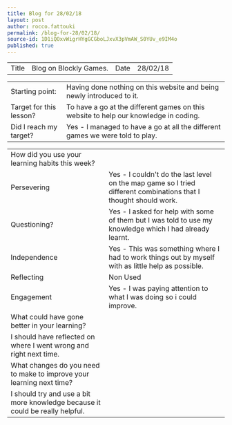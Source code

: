 ```yaml
---
title: Blog for 28/02/18
layout: post
author: rocco.fattouki
permalink: /blog-for-28/02/18/
source-id: 1D1iQOxvWigrHYgGCGboLJxvX3pVmAW_S0YUv_e9IM4o
published: true
---
```

<table>
  <tr>
    <td>Title</td>
    <td>Blog on Blockly Games.</td>
    <td>Date</td>
    <td>28/02/18</td>
  </tr>
</table>


<table>
  <tr>
    <td>Starting point:</td>
    <td>Having done nothing on this website and being newly introduced to it.</td>
  </tr>
  <tr>
    <td>Target for this lesson?</td>
    <td>To have a go at the different games on this website to help our knowledge in coding.</td>
  </tr>
  <tr>
    <td>Did I reach my target? </td>
    <td>Yes - I managed to have a go at all the different games we were told to play.</td>
  </tr>
</table>


<table>
  <tr>
    <td>How did you use your learning habits this week?</td>
    <td></td>
  </tr>
  <tr>
    <td>Persevering</td>
    <td>Yes - I couldn't do the last level on the map game so I tried different combinations that I thought should work.</td>
  </tr>
  <tr>
    <td>Questioning?</td>
    <td>Yes - I asked for help with some of them but I was told to use my knowledge which I had already learnt.</td>
  </tr>
  <tr>
    <td>Independence</td>
    <td>Yes - This was something where I had to work things out by myself with as little help as possible.</td>
  </tr>
  <tr>
    <td>Reflecting</td>
    <td>Non Used</td>
  </tr>
  <tr>
    <td>Engagement</td>
    <td>Yes - I was paying attention to what I was doing so i could improve.</td>
  </tr>
  <tr>
    <td>What could have gone better in your learning?</td>
    <td></td>
  </tr>
  <tr>
    <td>I should have reflected on where I went wrong and right next time.</td>
    <td></td>
  </tr>
  <tr>
    <td>What changes do you need to make to improve your learning next time?</td>
    <td></td>
  </tr>
  <tr>
    <td>I should try and use a bit more knowledge because it could be really helpful.</td>
    <td></td>
  </tr>
</table>


